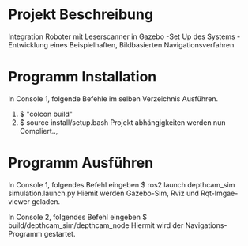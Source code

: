 Projekt Beschreibung
=========================================================================
Integration Roboter mit Leserscanner in Gazebo
     -Set Up des Systems
     -Entwicklung eines Beispielhaften, Bildbasierten Navigationsverfahren

Programm Installation
========================
In Console 1, folgende Befehle im selben Verzeichnis Ausführen.
1. $ "colcon build"
2. $ source install/setup.bash
Projekt abhängigkeiten werden nun Compliert..,

Programm Ausführen
=====================
In Console 1, folgendes Befehl eingeben
$ ros2 launch depthcam_sim simulation.launch.py
Hiemit werden Gazebo-Sim, Rviz und Rqt-Imgae-viewer geladen. 

In Console 2, folgendes Befehl eingeben
$ build/depthcam_sim/depthcam_node
Hiermit wird der Navigations-Programm gestartet.
